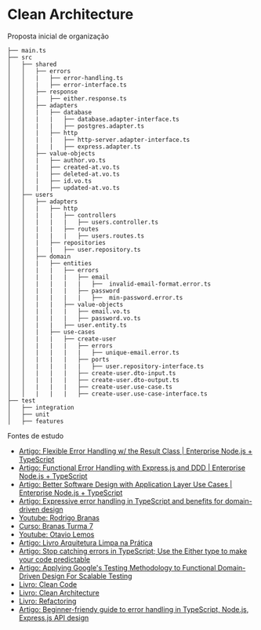 # Clean Architecture

Proposta inicial de organização

```
├── main.ts
├── src
│   ├── shared
│   │   ├── errors
│   │   |   ├── error-handling.ts
│   │   |   ├── error-interface.ts
│   │   ├── response
│   │   |   ├── either.response.ts
│   │   ├── adapters
│   │   |   ├── database
│   │   |   |   ├── database.adapter-interface.ts
│   │   |   |   ├── postgres.adapter.ts
│   │   |   ├── http
│   │   |   |   ├── http-server.adapter-interface.ts
│   │   |   |   ├── express.adapter.ts
│   │   ├── value-objects
│   │   |   ├── author.vo.ts
│   │   |   ├── created-at.vo.ts
│   │   |   ├── deleted-at.vo.ts
│   │   |   ├── id.vo.ts
│   │   |   ├── updated-at.vo.ts
│   ├── users
│   │   ├── adapters
│   │   |   ├── http
│   │   |   |   ├── controllers
│   │   |   |   |   ├── users.controller.ts
│   │   |   |   ├── routes
│   │   |   |   |   ├── users.routes.ts
│   │   |   ├── repositories
│   │   |   |   ├── user.repository.ts
│   │   ├── domain
│   │   |   ├── entities
│   │   |   |   ├── errors
│   │   |   |   |   ├── email
│   │   |   |   |   |   ├──  invalid-email-format.error.ts
│   │   |   |   |   ├── password
│   │   |   |   |   |   ├──  min-password.error.ts
│   │   |   |   ├── value-objects
│   │   |   |   |   ├── email.vo.ts
│   │   |   |   |   ├── password.vo.ts
│   │   |   |   ├── user.entity.ts
│   │   |   ├── use-cases
│   │   |   |   ├── create-user
│   │   |   |   |   ├── errors
│   │   |   |   |   |   ├── unique-email.error.ts
│   │   |   |   |   ├── ports
│   │   |   |   |   |   ├── user.repository-interface.ts
│   │   |   |   |   ├── create-user.dto-input.ts
│   │   |   |   |   ├── create-user.dto-output.ts
│   │   |   |   |   ├── create-user.use-case.ts
│   │   |   |   |   ├── create-user.use-case-interface.ts
├── test
│   ├── integration
│   ├── unit
│   ├── features
```

Fontes de estudo

- [Artigo: Flexible Error Handling w/ the Result Class | Enterprise Node.js + TypeScript](https://khalilstemmler.com/articles/enterprise-typescript-nodejs/handling-errors-result-class/)
- [Artigo: Functional Error Handling with Express.js and DDD | Enterprise Node.js + TypeScript](https://khalilstemmler.com/articles/enterprise-typescript-nodejs/functional-error-handling/)
- [Artigo: Better Software Design with Application Layer Use Cases | Enterprise Node.js + TypeScript](https://khalilstemmler.com/articles/enterprise-typescript-nodejs/application-layer-use-cases/)
- [Artigo: Expressive error handling in TypeScript and benefits for domain-driven design](https://medium.com/inato/expressive-error-handling-in-typescript-and-benefits-for-domain-driven-design-70726e061c86)
- [Youtube: Rodrigo Branas](https://www.youtube.com/c/RodrigoBranas)
- [Curso: Branas Turma 7](https://app.branas.io/public/products)
- [Youtube: Otavio Lemos](https://www.youtube.com/user/OtavioALLemos)
- [Artigo: Livro Arquitetura Limpa na Prática](https://hotmart.com/pt-br/marketplace/produtos/livro-arquitetura-limpa-na-pratica/O59619511K)
- [Artigo: Stop catching errors in TypeScript; Use the Either type to make your code predictable](https://antman-does-software.com/stop-catching-errors-in-typescript-use-the-either-type-to-make-your-code-predictable)
- [Artigo: Applying Google's Testing Methodology to Functional Domain-Driven Design For Scalable Testing](https://antman-does-software.com/applying-googles-testing-methodology-to-functional-domain-driven-design-for-scalable-testing)
- [Livro: Clean Code](https://www.amazon.com.br/C%C3%B3digo-limpo-Robert-C-Martin/dp/8576082675/ref=asc_df_8576082675/?tag=googleshopp00-20&linkCode=df0&hvadid=379792215563&hvpos=&hvnetw=g&hvrand=7557419235283582324&hvpone=&hvptwo=&hvqmt=&hvdev=c&hvdvcmdl=&hvlocint=&hvlocphy=1001552&hvtargid=pla-398225630878&psc=1)
- [Livro: Clean Architecture](https://www.amazon.com.br/Arquitetura-Limpa-Artes%C3%A3o-Estrutura-Software/dp/8550804606/ref=pd_bxgy_img_sccl_1/145-8662479-5129017?pd_rd_w=FjJOK&content-id=amzn1.sym.57f5b0c5-8f2e-45a4-8595-2eb0fcbe85cd&pf_rd_p=57f5b0c5-8f2e-45a4-8595-2eb0fcbe85cd&pf_rd_r=PB1JDVXBDYGW0HYNAG2M&pd_rd_wg=WdnVR&pd_rd_r=43561bfe-5c3b-4785-adca-faedde3a8c68&pd_rd_i=8550804606&psc=1)
- [Livro: Refactoring](https://www.amazon.com.br/Refatora%C3%A7%C3%A3o-Aperfei%C3%A7oando-Design-C%C3%B3digos-Existentes/dp/8575227246/ref=d_pd_sbs_sccl_3_6/145-8662479-5129017?pd_rd_w=cysvY&content-id=amzn1.sym.9211fa30-8416-4851-b08e-894b637b015d&pf_rd_p=9211fa30-8416-4851-b08e-894b637b015d&pf_rd_r=BZA4GEBN8EFY759D9EVK&pd_rd_wg=yi0Oy&pd_rd_r=96996422-36a6-4ca3-83c9-0b1931e41eb0&pd_rd_i=8575227246&psc=1)
- [Artigo: Beginner-friendy guide to error handling in TypeScript, Node.js, Express.js API design](https://dev.to/valentinkuharic/beginner-friendy-guide-to-error-handling-in-typescript-nodejs-expressjs-api-design-432i)